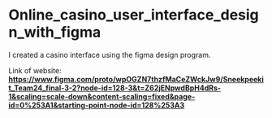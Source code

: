 # Online_casino_user_interface_design_with_figma

I created a casino interface using the figma design program.

Link of website: **https://www.figma.com/proto/wpOGZN7thzfMaCeZWckJw9/Sneekpeekit_Team24_final-3-2?node-id=128-3&t=Z62jENpwdBpH4dRs-1&scaling=scale-down&content-scaling=fixed&page-id=0%253A1&starting-point-node-id=128%253A3**
